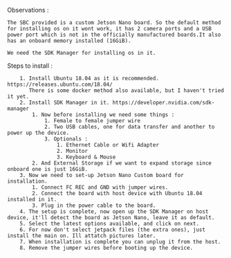 Observations :

	The SBC provided is a custom Jetson Nano board. So the default method for installing os on it wont work, it has 2 camera ports and a USB power port which is not in the officially manufactured boards.It also has an onboard memory installed (16GiB).

	We need the SDK Manager for installing os in it. 
	
Steps to install :

		1. Install Ubuntu 18.04 as it is recommended. https://releases.ubuntu.com/18.04/ 
		   There is some docker method also available, but I haven't tried it yet.
		2. Install SDK Manager in it. https://developer.nvidia.com/sdk-manager
			1. Now before installing we need some things : 
				1. Female to female jumper wire
				2. Two USB cables, one for data transfer and another to power up the device.
				3. Optionals : 
					1. Ethernet Cable or Wifi Adapter
					2. Monitor
					3. Keyboard & Mouse
			2. And External Storage if we want to expand storage since onboard one is just 16GiB.
		3. Now we need to set-up Jetson Nano Custom board for installation.
			1. Connect FC REC and GND with jumper wires.
			2. Connect the board with host device with Ubuntu 18.04 installed in it.
			3. Plug in the power cable to the board. 
		4. The setup is complete, now open up the SDK Manager on host device, it'll detect the board as Jetson Nano, leave it as default. 
		5. Select the latest options available, and click on next.
		6. For now don't select jetpack files (the extra ones), just install the main on. Ill attatch pictures later. 
		7. When installation is complete you can unplug it from the host.
		8. Remove the jumper wires before booting up the device.